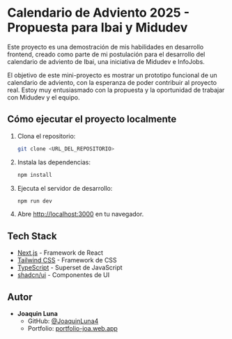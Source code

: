 # Calendario de Adviento 2025 - Propuesta para Ibai y Midudev

Este proyecto es una demostración de mis habilidades en desarrollo frontend, creado como parte de mi postulación para el desarrollo del calendario de adviento de Ibai, una iniciativa de Midudev e InfoJobs.

El objetivo de este mini-proyecto es mostrar un prototipo funcional de un calendario de adviento, con la esperanza de poder contribuir al proyecto real. Estoy muy entusiasmado con la propuesta y la oportunidad de trabajar con Midudev y el equipo.

## Cómo ejecutar el proyecto localmente

1.  Clona el repositorio:
    ```bash
    git clone <URL_DEL_REPOSITORIO>
    ```
2.  Instala las dependencias:
    ```bash
    npm install
    ```
3.  Ejecuta el servidor de desarrollo:
    ```bash
    npm run dev
    ```
4.  Abre [http://localhost:3000](http://localhost:3000) en tu navegador.

## Tech Stack

-   [Next.js](https://nextjs.org/) - Framework de React
-   [Tailwind CSS](https://tailwindcss.com/) - Framework de CSS
-   [TypeScript](https://www.typescriptlang.org/) - Superset de JavaScript
-   [shadcn/ui](https://ui.shadcn.com/) - Componentes de UI

## Autor

-   **Joaquin Luna**
    -   GitHub: [@JoaquinLuna4](https://github.com/JoaquinLuna4)
    -   Portfolio: [portfolio-joa.web.app](https://portfolio-joa.web.app/)